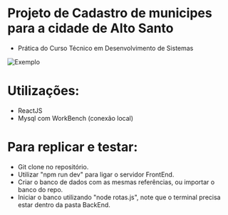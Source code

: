 # Projeto de Cadastro de municipes para a cidade de Alto Santo
  - Prática do Curso Técnico em Desenvolvimento de Sistemas

![Exemplo](https://imgur.com/luZea25)


# Utilizações:
 - ReactJS
 - Mysql com WorkBench (conexão local)

# Para replicar e testar:
 - Git clone no repositório.
 - Utilizar "npm run dev" para ligar o servidor FrontEnd.
 - Criar o banco de dados com as mesmas referências, ou importar o banco do repo.
 - Iniciar o banco utilizando "node rotas.js", note que o terminal precisa estar dentro da pasta BackEnd.
